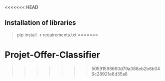 <<<<<<< HEAD
## Installation of libraries
 > pip install -r requirements.txt
=======
# Projet-Offer-Classifier
>>>>>>> 50591596660d79a088eb2b6b046c28921e8d35a8
